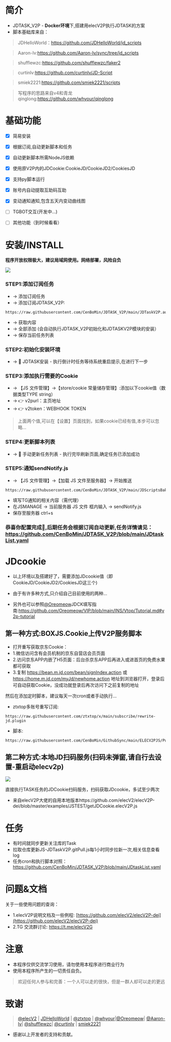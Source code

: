 # 简介

- JDTASK_V2P - **Docker环境**下,搭建用elecV2P执行JDTASK的方案
- 脚本基础库来自：
>  JDHelloWorld：https://github.com/JDHelloWorld/jd_scripts

>  Aaron-lv:https://github.com/Aaron-lv/sync/tree/jd_scripts

>  shufflewzc:https://github.com/shufflewzc/faker2

>  curtinlv:https://github.com/curtinlv/JD-Script

>  smiek2221:https://github.com/smiek2221/scripts

>  写程序的思路来自v4和青龙qinglong:https://github.com/whyour/qinglong


# 基础功能

- [x] 简易安装
- [x] 根据订阅,自动更新脚本和任务
- [x] 自动更新脚本所需NodeJS依赖
- [x] 使用原V2P内的JDCookie:CookieJD/CookieJD2/CookiesJD
- [x] 支持py脚本运行
- [x] 账号内自动提取互助码互助
- [x] 变动通知通知,包含五天内变动曲线图
- [ ] TGBOT交互(开发中...)
- [ ] 其他功能（到时候看看）




# 安装/INSTALL

**程序开放权限极大，建议局域网使用。网络部署，风险自负**

![](https://raw.githubusercontent.com/CenBoMin/JDTASK_V2P/main/PNGFile/inti.png)

### STEP1:添加订阅任务
- → 添加订阅任务  
- → 添加订阅JDTASK_V2P:
```
https://raw.githubusercontent.com/CenBoMin/JDTASK_V2P/main/JDTaskV2P.autotask.json
```
- → 获取内容
- → 全部添加 (会自动执行JDTASK_V2P初始化和JDTASKV2P模块的安装）
- → 保存当前任务列表

### STEP2:初始化安装环境
- → 🌟 JDTASK安装 - 执行倒计时任务等待系统重启提示,在进行下一步

### STEP3:添加执行需要的Cookie
- → 【JS 文件管理】→【store/cookie 常量储存管理】:添加以下cookie值（数据类型TYPE string）
- → 👉 v2purl：主页地址  
- → 👉 v2token：WEBHOOK TOKEN
> 上面两个值,可以在【设置】页面找到，如果cookie已经有值,本步可以忽略...

### STEP4:更新脚本列表
- → 🌟 手动更新任务列表 - 执行完毕刷新页面,确定任务已添加成功

### STEP5:通知sendNotify.js
- → 【JS 文件管理】→【加载 JS 文件至服务器】→ 开始推送
```
https://raw.githubusercontent.com/CenBoMin/JDTASK_V2P/main/JDScriptsBak/sendNotify.js
```
- 填写TG通知的相关内容（需代理）
- 在JSMANAGE → 当前服务器 JS 文件 框内输入 → sendNotify.js
- 保存至服务器 ctrl+s

### 恭喜你配置完成🎉,后期任务会根据订阅自动更新,任务详情请见：https://github.com/CenBoMin/JDTASK_V2P/blob/main/JDtaskList.yaml




# JDcookie
- 以上环境以及搭建好了，需要添加JDcookie值（即CookieJD/CookieJD2/CookiesJD这三个)
- 由于有许多种方式,只介绍自己目前使用的两种...

- 另外也可以参照[@Oreomeow](https://github.com/Oreomeow)JDCK填写指南:https://github.com/Oreomeow/VIP/blob/main/INS/Vtop/Tutorial.md#v2p-tutorial

## 第一种方式:BOXJS.Cookie上传V2P服务脚本


- 打开重写获取京东Cookie：
- 1.微信访问含有会员机制的京东自营店会员页面
- 2.访问京东APP内嵌了H5页面：后台杀京东APP后再进入或进首页的免费水果都可获取
- 3.复制 https://bean.m.jd.com/bean/signIndex.action 或 https://home.m.jd.com/myJd/newhome.action 地址到浏览器打开，登录后可自动获取Cookie，没成功就登录后再次访问下之前复制的地址

然后在添加定时脚本，建议每天一次cron或者手动执行...

- ztxtop多账号重写订阅:
```
https://raw.githubusercontent.com/ztxtop/x/main/subscribe/rewrite-jd.plugin
```
- 脚本:
```
https://raw.githubusercontent.com/CenBoMin/GithubSync/main/ELECV2PJS/PushBoxjsCookie_elecV2p.js
```

## 第二种方式:本地JD扫码服务(扫码未弹窗,请自行去设置-重启动elecv2p)


![](https://raw.githubusercontent.com/CenBoMin/JDTASK_V2P/main/PNGFile/cookie.png)

直接执行TASK任务的JDCookie扫码服务，扫码获取JDcookie，多试至少两次


- 来自elecV2P大佬的自用本地版本https://github.com/elecV2/elecV2P-dei/blob/master/examples/JSTEST/getJDCookie.elecV2P.js


# 任务
- 有时间就同步更新关注库的Task
- 拉取仓库更新JS-JDTaskV2P.gitPull.js每1小时同步拉新一次,相关信息查看log
- 任务cron和执行脚本对照：https://github.com/CenBoMin/JDTASK_V2P/blob/main/JDtaskList.yaml


# 问题&文档

关于一些使用问题的查询：
- 1.elecV2P说明文档及一些例程: [https://github.com/elecV2/elecV2P-dei](https://github.com/elecV2/elecV2P-dei)
- 2.TG 交流群讨论: https://t.me/elecV2G


# 注意

- 本程序仅供交流学习使用，请勿使用本程序进行商业行为
- 使用本程序所产生的一切责任自负。
> 欢迎任何人参与和完善：一个人可以走的很快，但是一群人却可以走的更远


# 致谢
>  [@elecV2](https://github.com/elecV2) | [JDHelloWorld](https://github.com/JDHelloWorld) | [@ztxtop](https://github.com/ztxtop) | [@whyour](https://github.com/whyour)|[@Oreomeow](https://github.com/Oreomeow)| [@Aaron-lv](https://github.com/Aaron-lv/sync/tree/jd_scripts)| [@shufflewzc](https://github.com/shufflewzc/faker2)| [@curtinlv](https://github.com/curtinlv/JD-Script) | [smiek2221](https://github.com/smiek2221/scripts)

- 感谢以上开发者的支持和贡献。
